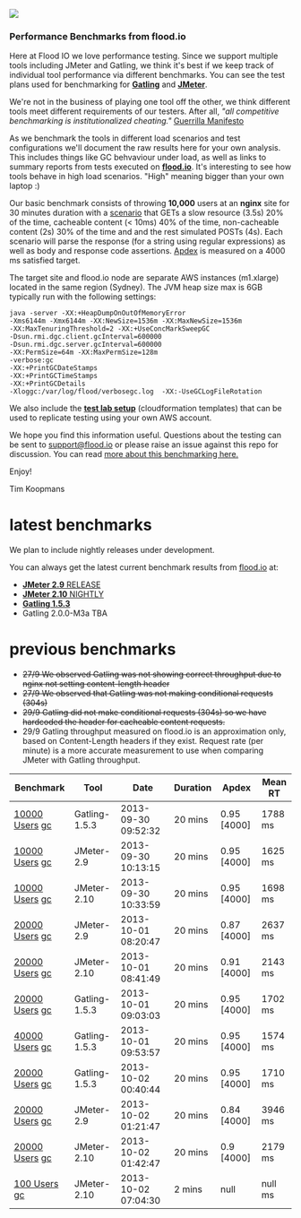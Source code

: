 ![](https://flood.io/assets/flood-logo.png)

### Performance Benchmarks from flood.io

Here at Flood IO we love performance testing. Since we support multiple tools including JMeter and Gatling, we think it's best if we keep track of individual tool performance via different benchmarks. You can see the test plans used for benchmarking for __[Gatling](./benchmarks/spec/gatling.scala)__ and __[JMeter](./benchmarks/spec/jmeter.jmx)__.

We're not in the business of playing one tool off the other, we think different tools meet different requirements of our testers. After all, _"all competitive benchmarking is institutionalized cheating."_ [Guerrilla Manifesto](http://www.perfdynamics.com/Manifesto/gcaprules.html#tth_sEc1.21)

As we benchmark the tools in different load scenarios and test configurations we'll document the raw results here for your own analysis. This includes things like GC behvaviour under load, as well as links to summary reports from tests executed on __[flood.io](https://flood.io)__. It's interesting to see how tools behave in high load scenarios. "High" meaning bigger than your own laptop :)

Our basic benchmark consists of throwing __10,000__ users at an __nginx__ site for 30 minutes duration with a [scenario](./benchmarks/spec/scenario.md) that GETs a slow resource (3.5s) 20% of the time, cacheable content (< 10ms) 40% of the time, non-cacheable content (2s) 30% of the time and and the rest simulated POSTs (4s). Each scenario will parse the response (for a string using regular expressions) as well as body and response code assertions. [Apdex](http://apdex.org) is measured on a 4000 ms satisfied target. 

The target site and flood.io node are separate AWS instances (m1.xlarge) located in the same region (Sydney). The JVM heap size max is 6GB typically run with the following settings:

```
java -server -XX:+HeapDumpOnOutOfMemoryError 
-Xms6144m -Xmx6144m -XX:NewSize=1536m -XX:MaxNewSize=1536m 
-XX:MaxTenuringThreshold=2 -XX:+UseConcMarkSweepGC 
-Dsun.rmi.dgc.client.gcInterval=600000 
-Dsun.rmi.dgc.server.gcInterval=600000 
-XX:PermSize=64m -XX:MaxPermSize=128m 
-verbose:gc 
-XX:+PrintGCDateStamps 
-XX:+PrintGCTimeStamps 
-XX:+PrintGCDetails
-Xloggc:/var/log/flood/verbosegc.log  -XX:-UseGCLogFileRotation
```

We also include the __[test lab setup](./sites)__ (cloudformation templates) that can be used to replicate testing using your own AWS account. 

We hope you find this information useful. Questions about the testing can be sent to support@flood.io or please raise an issue against this repo for discussion. You can read [more about this benchmarking here.](https://flood.io/blog/11-benchmarking-jmeter-and-gatling)

Enjoy!

Tim Koopmans

latest benchmarks
==============
We plan to include nightly releases under development.

You can always get the latest current benchmark results from [flood.io](https://flood.io) at:

* [__JMeter 2.9__ RELEASE](https://flood.io/benchmarks/jmeter)   
* [__JMeter 2.10__ NIGHTLY](https://flood.io/benchmarks/jmeter?version=-2.10)     
* [__Gatling 1.5.3__](https://flood.io/benchmarks/gatling)  
* Gatling 2.0.0-M3a TBA

previous benchmarks
==============
* ~~27/9 We observed Gatling was not showing correct throughput due to nginx not setting content-length header~~
* ~~27/9 We observed that Gatling was not making conditional requests (304s)~~
* ~~29/9 Gatling did not make conditional requests (304s) so we have hardcoded the header for cacheable content requests.~~
* 29/9 Gatling throughput measured on flood.io is an approximation only, based on Content-Length headers if they exist. Request rate (per minute) is a more accurate measurement to use when comparing JMeter with Gatling throughput.

| Benchmark                                     | Tool        | Date                         | Duration | Apdex | Mean RT    |
| -----                                         |-----        |-----                         |-----     |-----      |-----      |
| [10000 Users](https://flood.io/e639303fb162ce) [gc](./benchmarks/results/e639303fb162ce.md) | Gatling-1.5.3 | 2013-09-30 09:52:32 | 20 mins | 0.95 [4000] | 1788 ms |
| [10000 Users](https://flood.io/e281b0e339fb14) [gc](./benchmarks/results/e281b0e339fb14.md) | JMeter-2.9 | 2013-09-30 10:13:15 | 20 mins | 0.95 [4000] | 1625 ms |
| [10000 Users](https://flood.io/9fde49a2f3d43b) [gc](./benchmarks/results/9fde49a2f3d43b.md) | JMeter-2.10 | 2013-09-30 10:33:59 | 20 mins | 0.95 [4000] | 1698 ms |
| [20000 Users](https://flood.io/2037deb43774de) [gc](./benchmarks/results/2037deb43774de.md) | JMeter-2.9 | 2013-10-01 08:20:47 | 20 mins | 0.87 [4000] | 2637 ms |
| [20000 Users](https://flood.io/57b90939e21846) [gc](./benchmarks/results/57b90939e21846.md) | JMeter-2.10 | 2013-10-01 08:41:49 | 20 mins | 0.91 [4000] | 2143 ms |
| [20000 Users](https://flood.io/6666b6bc4cb8a2) [gc](./benchmarks/results/6666b6bc4cb8a2.md) | Gatling-1.5.3 | 2013-10-01 09:03:03 | 20 mins | 0.95 [4000] | 1702 ms |
| [40000 Users](https://flood.io/2c13788664d83d) [gc](./benchmarks/results/2c13788664d83d.md) | Gatling-1.5.3 | 2013-10-01 09:53:57 | 20 mins | 0.95 [4000] | 1574 ms |
| [20000 Users](https://flood.io/bc59dd995fd8ff) [gc](./benchmarks/results/bc59dd995fd8ff.md) | Gatling-1.5.3 | 2013-10-02 00:40:44 | 20 mins | 0.95 [4000] | 1710 ms |
| [20000 Users](https://flood.io/507945f1702bad) [gc](./benchmarks/results/507945f1702bad.md) | JMeter-2.9 | 2013-10-02 01:21:47 | 20 mins | 0.84 [4000] | 3946 ms |
| [20000 Users](https://flood.io/9e64d234da00ea) [gc](./benchmarks/results/9e64d234da00ea.md) | JMeter-2.10 | 2013-10-02 01:42:47 | 20 mins | 0.9 [4000] | 2179 ms |
| [100 Users](https://flood.io/7a2391f05891b4) [gc](./benchmarks/results/7a2391f05891b4.md) | JMeter-2.10 | 2013-10-02 07:04:30 | 2 mins | null | null ms |
